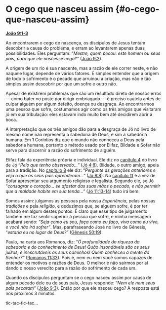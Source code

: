 # O cego que nasceu assim {#o-cego-que-nasceu-assim}

[**João 9:1-3**](http://bibliaonline.com.br/acf/jo/9/1-3)

Ao encontrarem o cego de nascença, os discípulos de Jesus tentam descobrir a causa do problema, e erram ao levantarem apenas duas possibilidades. Eles perguntam: “_Mestre, quem pecou: este homem ou seus pais, para que ele nascesse cego?”_ ([João 9:2](http://bibliaonline.com.br/acf/jo/9/2)).

A origem de um rio é sua nascente, mas a razão de ele correr neste, e não naquele lugar, depende de vários fatores. É simples entender que a origem de todo o sofrimento é o pecado que arruinou a criação, mas não é tão simples assim descobrir por que um sofre e outro não.

Apesar de existirem problemas que são um resultado direto de nossos erros — como bater no poste por dirigir embriagado — é preciso cautela antes de culpar alguém por algum defeito, doença ou desgraça. Ao encontrarmos uma pessoa que sofre, costumamos agir como os três amigos que visitaram jó em sua tribulação: eles estavam indo muito bem até decidirem abrir a boca.

A interpretação que os três amigos dão para a desgraça de Jó no livro de mesmo nome não representa a sabedoria de Deus, e sim a sabedoria humana. Em 1 Coríntios diz que o mundo não conheceu a Deus pela sabedoria humana, portanto o método usado por Elifaz, Bildade e Sofar não serve para discernir a razão do sofrimento de alguém.

Elifaz fala da experiência própria e individual. Ele diz no [capítulo 4](http://bibliaonline.com.br/acf/jó/4) do livro de Jó “_Pelo que tenho observado...”_ ([Jó 4:8](http://bibliaonline.com.br/acf/jó/4/8)). Bildade, o outro amigo, apela para a tradição. No [capítulo 8](http://bibliaonline.com.br/acf/jó/8) ele diz: “_Pergunte às gerações anteriores e veja o que os seus pais aprenderam...”_ ([Jó 8:8](http://bibliaonline.com.br/acf/jó/8/8)). No [capítulo 11](http://bibliaonline.com.br/acf/jó/11) é a vez de Sofar apresentar seu argumento religioso e legalista. Segundo ele, se Jó “_consagrar o coração... se afastar das suas mãos o pecado, e não permitir que a maldade habite em sua tenda...”_ ([Jó 11:13-14](http://bibliaonline.com.br/acf/jó/11/13-14)) tudo irá bem.

Somos assim: julgamos as pessoas pela nossa _Experiência_, pelas nossas _tradições_ e pela _religião_, e deduzimos que, se alguém sofre, é por ter falhado em algum destes pontos. É claro que esse tipo de julgamento também me faz sentir superior à pessoa que sofre, e minha mensagem acabará sendo: “_Seja como eu sou, faça como eu faço, viva como eu vivo, e você não irá sofrer”_. Mas, parafraseando José no livro de Gênesis, “_estaria eu no lugar de Deus?”_ ([Gênesis 50:19](http://bibliaonline.com.br/acf/gn/50/19)).

Paulo, na carta aos Romanos, diz: “_Ó profundidade da riqueza da sabedoria e do conhecimento de Deus! Quão insondáveis são os seus juízos, e inescrutáveis os seus caminhos! Quem conheceu a mente do Senhor?”_ ([Romanos 11:33](http://bibliaonline.com.br/acf/rm/11/33)). Pois é, nem eu nem você somos capazes de entender os motivos e razões de Deus. O melhor é não sairmos por aí dando o nosso veredito para a razão do sofrimento de cada um.

Quando os discípulos perguntam se o cego nasceu assim por causa de algum pecado dele ou de seus pais, Jesus responde: “_Nem ele nem seus pais pecaram”_ ([João 9:3](http://bibliaonline.com.br/acf/jo/9/3)). Então por que ele nasceu cego? A resposta está nos próximos 3 minutos.

tic-tac-tic-tac...